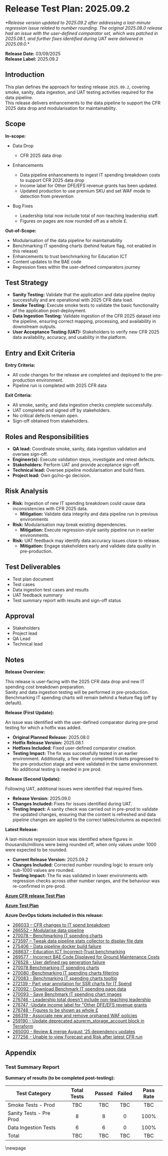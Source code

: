 ﻿# Release Test Plan: 2025.09.2

_*Release version updated to 2025.09.2 after addressing a last-minute regression issue related to number rounding. The original 2025.08.0 release had an issue with the user-defined comparator set, which was patched in 2025.08.1, and further fixes identified during UAT were delivered in 2025.09.0._*

**Release Date:** 03/09/2025  
**Release Label:** 2025.09.2

## Introduction

This plan defines the approach for testing release `2025.09.2`, covering smoke, sanity, data ingestion, and UAT testing activities required for the data pipeline.  
This release delivers enhancements to the data pipeline to support the CFR 2025 data drop and modularisation for maintainability.

## Scope

**In-scope:**

- Data Drop

  - CFR 2025 data drop

- Enhancements

  - Data pipeline enhancements to ingest IT spending breakdown costs to support CFR 2025 data drop
  - Income label for Other DFE/EFS revenue grants has been updated.
  - Updated production to use premium SKU and set WAF mode to detection from prevention  

- Bug Fixes

  - Leadership total now include total of non-teaching leadership staff.
  - Figures on pages are now rounded off as a whole £.

**Out-of-Scope:**

- Modularisation of the data pipeline for maintainability
- Benchmarking IT spending charts (behind feature flag, not enabled in this release)
- Enhancements to trust benchmarking for Education ICT
- Content updates to the BAE code
- Regression fixes within the user-defined comparators journey

## Test Strategy

- **Sanity Testing:** Validate that the application and data pipeline deploy successfully and are operational with 2025 CFR data load.
- **Smoke Testing:** Execute smoke tests to validate the basic functionality of the application post-deployment.
- **Data Ingestion Testing:** Validate ingestion of the CFR 2025 dataset into the pipeline, ensuring correct mapping, processing, and availability in downstream outputs.
- **User Acceptance Testing (UAT):** Stakeholders to verify new CFR 2025 data availability, accuracy, and usability in the platform.

## Entry and Exit Criteria

**Entry Criteria:**

- All code changes for the release are completed and deployed to the pre-production environment.
- Pipeline run is completed with 2025 CFR data

**Exit Criteria:**

- All smoke, sanity, and data ingestion checks complete successfully.
- UAT completed and signed off by stakeholders.
- No critical defects remain open.
- Sign-off obtained from stakeholders.

## Roles and Responsibilities

- **QA lead:** Coordinate smoke, sanity, data ingestion validation and oversee sign-off.
- **Engineer(s):** Execute validation steps, investigate and retest defects.
- **Stakeholders:** Perform UAT and provide acceptance sign-off.
- **Technical lead:** Oversee pipeline modularisation and build fixes.
- **Project lead:** Own go/no-go decision.

## Risk Analysis

- **Risk:** Ingestion of new IT spending breakdown could cause data inconsistencies with CFR 2025 data.
  - **Mitigation:** Validate data integrity and data pipeline run in previous environments
- **Risk:** Modularisation may break existing dependencies.
  - **Mitigation:** Execute regression-style sanity pipeline run in earlier environments.
- **Risk:** UAT feedback may identify data accuracy issues close to release.
  - **Mitigation:** Engage stakeholders early and validate data quality in pre-production.

## Test Deliverables

- Test plan document
- Test cases
- Data ingestion test cases and results
- UAT feedback summary
- Test summary report with results and sign-off status

## Approval

- Stakeholders
- Project lead
- QA Lead
- Technical lead

## Notes

**Release Overview:**

This release is user-facing with the 2025 CFR data drop and new IT spending cost breakdown preparation.  
Sanity and data ingestion testing will be performed in pre-production.  
Benchmarking IT spending charts will remain behind a feature flag (off by default).

**Release (First Update):**

An issue was identified with the user-defined comparator during pre-prod testing for which a hotfix was added.

- **Original Planned Release:** 2025.08.0
- **Hotfix Release Version:** 2025.08.1
- **Hotfixes Included:** Fixed user-defined comparator creation.
- **Testing Impact:** The fix was successfully tested in an earlier environment. Additionally, a few other completed tickets progressed to the pre-production stage and were validated in the same environment. No additional testing is needed in pre prod.

**Release (Second Update):**

Following UAT, additional issues were identified that required fixes.

- **Release Version:** 2025.09.0
- **Changes Included:** Fixes for issues identified during UAT.
- **Testing Impact:** A sanity check was carried out in pre-prod to validate the updated changes, ensuring that the content is refreshed and data pipeline changes are applied to the correct tables/columns as expected.

**Latest Release:**

A last-minute regression issue was identified where figures in thousands/millions were being rounded off, when only values under 1000 were expected to be rounded.

- **Current Release Version:** 2025.09.2
- **Changes Included:** Corrected number rounding logic to ensure only sub-1000 values are rounded.
- **Testing Impact:** The fix was validated in lower environments with regression checks across other number ranges, and the behaviour was re-confirmed in pre-prod.

**[Azure CFR release Test Plan](https://dev.azure.com/dfe-ssp/s198-DfE-Benchmarking-service/_testPlans/execute?planId=275364&suiteId=275365)**

**[Azure Test Plan](https://dev.azure.com/dfe-ssp/s198-DfE-Benchmarking-service/_testPlans/define?planId=277517&suiteId=277518)**

**Azure DevOps tickets included in this release:**

- [266033 – CFR changes to IT spend breakdown](https://dev.azure.com/dfe-ssp/s198-DfE-Benchmarking-service/_workitems/edit/266033)
- [266552 – Modularise data pipeline](https://dev.azure.com/dfe-ssp/s198-DfE-Benchmarking-service/_workitems/edit/266552)
- [270078 – Benchmarking IT spending charts](https://dev.azure.com/dfe-ssp/s198-DfE-Benchmarking-service/_workitems/edit/270078)
- [273597 – Tweak data pipeline stats collector to display file date](https://dev.azure.com/dfe-ssp/s198-DfE-Benchmarking-service/_workitems/edit/273597)
- [275406 – Data pipeline docker build failure](https://dev.azure.com/dfe-ssp/s198-DfE-Benchmarking-service/_workitems/edit/275406)
- [268637 - Education ICT Incorrect-Trust benchmarking](https://dev.azure.com/dfe-ssp/s198-DfE-Benchmarking-service/_sprints/taskboard/FBIT/s198-DfE-Benchmarking-service/Sprint%2047?workitem=268637)
- [269577 - Incorrect BAE Code Displayed for Ground Maintenance Costs](https://dev.azure.com/dfe-ssp/s198-DfE-Benchmarking-service/_sprints/taskboard/FBIT/s198-DfE-Benchmarking-service/Sprint%2047?workitem=269577)
- [276528 - User defined rag generation failure](https://dev.azure.com/dfe-ssp/s198-DfE-Benchmarking-service/_workitems/edit/276528)
- [270078 Benchmarking IT spending charts](https://dev.azure.com/dfe-ssp/s198-DfE-Benchmarking-service/_workitems/edit/270078)
- [270080 -Benchmarking IT spending charts filtering](https://dev.azure.com/dfe-ssp/s198-DfE-Benchmarking-service/_sprints/taskboard/FBIT/s198-DfE-Benchmarking-service/Sprint%2047?workitem=270080)
- [270083 - Benchmarking IT spending charts tooltip](https://dev.azure.com/dfe-ssp/s198-DfE-Benchmarking-service/_sprints/taskboard/FBIT/s198-DfE-Benchmarking-service/Sprint%2047?workitem=270083)
- [272139 - Part year annotation for SSR charts for IT Spend](https://dev.azure.com/dfe-ssp/s198-DfE-Benchmarking-service/_sprints/taskboard/FBIT/s198-DfE-Benchmarking-service/Sprint%2047?workitem=272139)
- [270092 - Download Benchmark IT spending page data](https://dev.azure.com/dfe-ssp/s198-DfE-Benchmarking-service/_sprints/taskboard/FBIT/s198-DfE-Benchmarking-service/Sprint%2047?workitem=270092)
- [270093 - Save Benchmark IT spending chart images](https://dev.azure.com/dfe-ssp/s198-DfE-Benchmarking-service/_sprints/taskboard/FBIT/s198-DfE-Benchmarking-service/Sprint%2047?workitem=270093)
- [276746 - Leadership total doesn't include non-teaching leadership](https://dfe-ssp.visualstudio.com/s198-DfE-Benchmarking-service/_workitems/edit/276746)
- [276747 -Update income label for "Other DFE/EFS revenue grants](https://dfe-ssp.visualstudio.com/s198-DfE-Benchmarking-service/_workitems/edit/276747)
- [276748 - Figures to be shown as whole £](https://dfe-ssp.visualstudio.com/s198-DfE-Benchmarking-service/_workitems/edit/276748)
- [266319 - Associate new and remove orphaned WAF policies](https://dfe-ssp.visualstudio.com/s198-DfE-Benchmarking-service/_workitems/edit/266319)
- [259190 - Update deprecated azurerm_storage_account block in Terraform](https://dfe-ssp.visualstudio.com/s198-DfE-Benchmarking-service/_workitems/edit/259190)
- [265000 - Review & merge August '25 dependency updates](https://dev.azure.com/dfe-ssp/s198-DfE-Benchmarking-service/_workitems/edit/265000)
- [277256 - Unable to view Forecast and Risk after latest CFR run](https://dev.azure.com/dfe-ssp/s198-DfE-Benchmarking-service/_workitems/edit/277256)

## Appendix

### Test Summary Report

**Summary of results (to be completed post-testing):**

| Test Category           | Total Tests | Passed | Failed | Pass Rate |  
|-------------------------|:-----------:|:------:|:------:|:---------:|  
| Smoke Tests - Prod      |     TBC     |  TBC   |  TBC   |    TBC    |  
| Sanity Tests - Pre Prod |      8      |   8    |   0    |   100%    |  
| Data Ingestion Tests    |      6      |   6    |   0    |   100%    |  
| Total                   |     TBC     |  TBC   |  TBC   |    TBC    |  

<!-- Leave the rest of this page blank -->
\newpage
